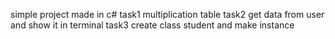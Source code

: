 simple project made in c#
task1
multiplication table
task2
get data from user and show it in terminal
task3
create class student and make instance
